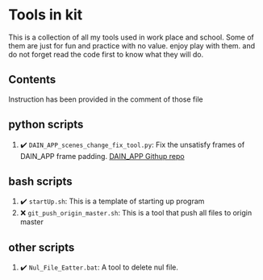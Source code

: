 # Tools in kit

This is a collection of all my tools used in work place and school. Some of them are just for fun and practice with no value.
enjoy play with them. and do not forget read the code first to know what they will do.

## Contents

Instruction has been provided in the comment of those file

## python scripts

1. :heavy_check_mark: `DAIN_APP_scenes_change_fix_tool.py`: Fix the unsatisfy frames of DAIN_APP frame padding. [DAIN_APP Githup repo](https://github.com/BurguerJohn/Dain-App)

## bash scripts

1. :heavy_check_mark: `startUp.sh`: This is a template of starting up program
2. :x: `git_push_origin_master.sh`: This is a tool that push all files to origin master

## other scripts

1. :heavy_check_mark: `Nul_File_Eatter.bat`: A tool to delete nul file.
